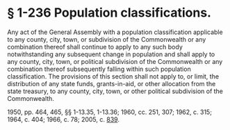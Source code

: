 # § 1-236 Population classifications.

<p>Any act of the General Assembly with a population classification applicable to any county, city, town, or subdivision of the Commonwealth or any combination thereof shall continue to apply to any such body notwithstanding any subsequent change in population and shall apply to any county, city, town, or political subdivision of the Commonwealth or any combination thereof subsequently falling within such population classification. The provisions of this section shall not apply to, or limit, the distribution of any state funds, grants-in-aid, or other allocation from the state treasury, to any county, city, town, or other political subdivision of the Commonwealth.</p><p>1950, pp. 464, 465, §§ 1-13.35, 1-13.36; 1960, cc. 251, 307; 1962, c. 315; 1964, c. 404; 1966, c. 78; 2005, c. <a href='http://lis.virginia.gov/cgi-bin/legp604.exe?051+ful+CHAP0839'>839</a>.</p>